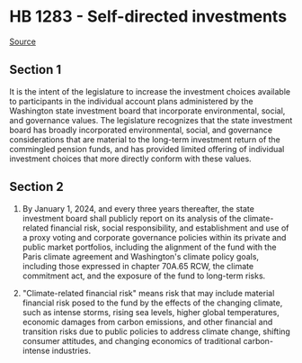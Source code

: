 # HB 1283 - Self-directed investments

[Source](http://lawfilesext.leg.wa.gov/biennium/2023-24/Pdf/Bills/House%20Bills/1283.pdf)

## Section 1
It is the intent of the legislature to increase the investment choices available to participants in the individual account plans administered by the Washington state investment board that incorporate environmental, social, and governance values. The legislature recognizes that the state investment board has broadly incorporated environmental, social, and governance considerations that are material to the long-term investment return of the commingled pension funds, and has provided limited offering of individual investment choices that more directly conform with these values.

## Section 2
1. By January 1, 2024, and every three years thereafter, the state investment board shall publicly report on its analysis of the climate-related financial risk, social responsibility, and establishment and use of a proxy voting and corporate governance policies within its private and public market portfolios, including the alignment of the fund with the Paris climate agreement and Washington's climate policy goals, including those expressed in chapter 70A.65 RCW, the climate commitment act, and the exposure of the fund to long-term risks.

2. "Climate-related financial risk" means risk that may include material financial risk posed to the fund by the effects of the changing climate, such as intense storms, rising sea levels, higher global temperatures, economic damages from carbon emissions, and other financial and transition risks due to public policies to address climate change, shifting consumer attitudes, and changing economics of traditional carbon-intense industries.
